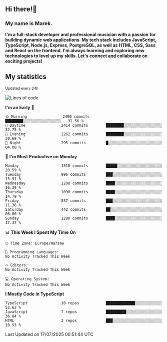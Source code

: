 ## Hi there!👋 ##
### My name is Marek. ###

**I'm a full-stack developer and professional musician with a passion for building dynamic web applications. My tech stack includes JavaScript, TypeScript, Node.js, Express, PostgreSQL, as well as HTML, CSS, Sass and React on the frontend. I'm always learning and exploring new technologies to level up my skills. Let's connect and collaborate on exciting projects!**

## My statistics ##
<sub>Updated every 24h</sub>
<!--START_SECTION:waka-->
![Lines of code](https://img.shields.io/badge/From%20Hello%20World%20I%27ve%20Written-924.9%20thousand%20lines%20of%20code-blue)

**I'm an Early 🐤** 

```text
🌞 Morning                2400 commits        ████████░░░░░░░░░░░░░░░░░   32.56 % 
🌆 Daytime                2414 commits        ████████░░░░░░░░░░░░░░░░░   32.75 % 
🌃 Evening                2262 commits        ████████░░░░░░░░░░░░░░░░░   30.69 % 
🌙 Night                  295 commits         █░░░░░░░░░░░░░░░░░░░░░░░░   04.00 % 
```
📅 **I'm Most Productive on Monday** 

```text
Monday                   1518 commits        █████░░░░░░░░░░░░░░░░░░░░   20.59 % 
Tuesday                  996 commits         ███░░░░░░░░░░░░░░░░░░░░░░   13.51 % 
Wednesday                1208 commits        ████░░░░░░░░░░░░░░░░░░░░░   16.39 % 
Thursday                 1090 commits        ████░░░░░░░░░░░░░░░░░░░░░   14.79 % 
Friday                   837 commits         ███░░░░░░░░░░░░░░░░░░░░░░   11.36 % 
Saturday                 442 commits         ██░░░░░░░░░░░░░░░░░░░░░░░   06.00 % 
Sunday                   1280 commits        ████░░░░░░░░░░░░░░░░░░░░░   17.37 % 
```


📊 **This Week I Spent My Time On** 

```text
🕑︎ Time Zone: Europe/Warsaw

💬 Programming Languages: 
No Activity Tracked This Week

🔥 Editors: 
No Activity Tracked This Week

💻 Operating System: 
No Activity Tracked This Week
```

**I Mostly Code in TypeScript** 

```text
TypeScript               10 repos            █████████████░░░░░░░░░░░░   52.63 % 
JavaScript               7 repos             █████████░░░░░░░░░░░░░░░░   36.84 % 
HTML                     2 repos             ███░░░░░░░░░░░░░░░░░░░░░░   10.53 % 
```




 Last Updated on 17/07/2025 00:51:44 UTC
<!--END_SECTION:waka-->

<!--
**MarekSax/MarekSax** is a ✨ _special_ ✨ repository because its `README.md` (this file) appears on your GitHub profile.

Here are some ideas to get you started:

- 🔭 I’m currently working on ...
- 🌱 I’m currently learning ...
- 👯 I’m looking to collaborate on ...
- 🤔 I’m looking for help with ...
- 💬 Ask me about ...
- 📫 How to reach me: ...
- 😄 Pronouns: ...
- ⚡ Fun fact: ...
-->
